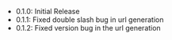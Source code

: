 - 0.1.0: Initial Release 
- 0.1.1: Fixed double slash bug in url generation
- 0.1.2: Fixed version bug in the url generation